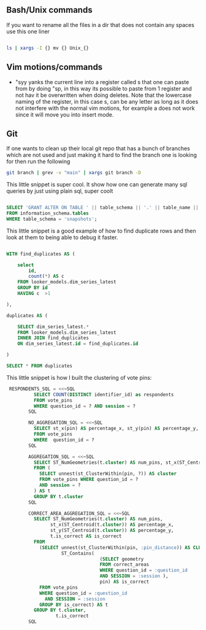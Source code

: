 ## Bash/Unix commands
If you want to rename all the files in a dir that does not contain any spaces
use this one liner

```bash

ls | xargs -I {} mv {} Unix_{}

```

## Vim motions/commands
- "syy yanks the current line into a register called s that one can paste from by doing "sp, in this way its possible to paste from 1 register and not hav it be overwritten when doing deletes. Note that the lowercase naming of the register, in this case s, can be any letter as long as it does not interfere with the normal vim motions, for example a does not work since it will move you into insert mode. 

## Git
If one wants to clean up their local git repo that has a bunch of branches which
are not used and just making it hard to find the branch one is looking for then
run the following

```bash
git branch | grev -v "main" | xargs git branch -D 
```


This little snippet is super cool. It show how one can generate many sql queries
by just using plain sql, super coolt
```sql

SELECT 'GRANT ALTER ON TABLE ' || table_schema || '.' || table_name || ' TO aeadmin;' AS grant_statement
FROM information_schema.tables
WHERE table_schema = 'snapshots';

```

This little snippet is a good example of how to find duplicate rows and then
look at them to being able to debug it faster. 
```sql

WITH find_duplicates AS (

	select
		id, 
		count(*) AS c
	FROM looker_models.dim_series_latest
	GROUP BY id
	HAVING c  >1

),

duplicates AS (

	SELECT dim_series_latest.* 
	FROM looker_models.dim_series_latest
	INNER JOIN find_duplicates
	ON dim_series_latest.id = find_duplicates.id 

)

SELECT * FROM duplicates
```

This little snippet is how I built the clustering of vote pins:


```sql
 RESPONDENTS_SQL = <<~SQL
          SELECT COUNT(DISTINCT identifier_id) as respondents
          FROM vote_pins
          WHERE question_id = ? AND session = ?
        SQL

        NO_AGGREGATION_SQL = <<~SQL
          SELECT st_x(pin) AS percentage_x, st_y(pin) AS percentage_y, session
          FROM vote_pins
          WHERE  question_id = ?
        SQL

        AGGREGATION_SQL = <<~SQL
          SELECT ST_NumGeometries(t.cluster) AS num_pins, st_x(ST_Centroid(t.cluster)) AS percentage_x, st_y(ST_Centroid(t.cluster)) AS percentage_y
          FROM (
            SELECT unnest(st_ClusterWithin(pin, ?)) AS cluster
            FROM vote_pins WHERE question_id = ?
            AND session = ?
          ) AS t
          GROUP BY t.cluster
        SQL

        CORRECT_AREA_AGGREGATION_SQL = <<~SQL
          SELECT ST_NumGeometries(t.cluster) AS num_pins,
                st_x(ST_Centroid(t.cluster)) AS percentage_x,
                st_y(ST_Centroid(t.cluster)) AS percentage_y,
                t.is_correct AS is_correct
          FROM
            (SELECT unnest(st_ClusterWithin(pin, :pin_distance)) AS CLUSTER,
                    ST_Contains(
                                  (SELECT geometry
                                  FROM correct_areas
                                  WHERE question_id = :question_id
                                  AND SESSION = :session ),
                                  pin) AS is_correct
            FROM vote_pins
            WHERE question_id = :question_id
              AND SESSION = :session
            GROUP BY is_correct) AS t
          GROUP BY t.cluster,
                  t.is_correct
        SQL
```
